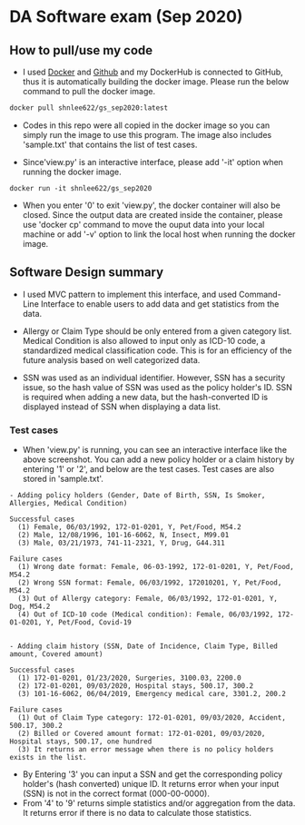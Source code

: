 # DA Software exam (Sep 2020)


## How to pull/use my code

- I used [Docker](https://hub.docker.com/repository/docker/shnlee622/gs_sep2020) and [Github](https://github.com/shnlee-ds/gs_swtest_sep2020) and my DockerHub is connected to GitHub, thus it is automatically building the docker image. Please run the below command to pull the docker image.

```bash
docker pull shnlee622/gs_sep2020:latest
```

- Codes in this repo were all copied in the docker image so you can simply run the image to use this program. The image also includes 'sample.txt' that contains the list of test cases. 


- Since'view.py' is an interactive interface, please add '-it' option when running the docker image.

```
docker run -it shnlee622/gs_sep2020
```

- When you enter '0' to exit 'view.py', the docker container will also be closed. Since the output data are created inside the container, please use 'docker cp' command to move the ouput data into your local machine or add '-v' option to link the local host when running the docker image.



## Software Design summary

- I used MVC pattern to implement this interface, and used Command-Line Interface to enable users to add data and get statistics from the data.

- Allergy or Claim Type should be only entered from a given category list. Medical Condition is also allowed to input only as ICD-10 code, a standardized medical classification code. This is for an efficiency of the future analysis based on well categorized data.

- SSN was used as an individual identifier. However, SSN has a security issue, so the hash value of SSN was used as the policy holder's ID. SSN is required when adding a new data, but the hash-converted ID is displayed instead of SSN when displaying a data list.


### Test cases

- When 'view.py' is running, you can see an interactive interface like the above screenshot. You can add a new policy holder or a claim history by entering '1' or '2', and below are the test cases. Test cases are also stored in 'sample.txt'.

```
- Adding policy holders (Gender, Date of Birth, SSN, Is Smoker, Allergies, Medical Condition)

Successful cases
  (1) Female, 06/03/1992, 172-01-0201, Y, Pet/Food, M54.2
  (2) Male, 12/08/1996, 101-16-6062, N, Insect, M99.01 
  (3) Male, 03/21/1973, 741-11-2321, Y, Drug, G44.311

Failure cases
  (1) Wrong date format: Female, 06-03-1992, 172-01-0201, Y, Pet/Food, M54.2
  (2) Wrong SSN format: Female, 06/03/1992, 172010201, Y, Pet/Food, M54.2
  (3) Out of Allergy category: Female, 06/03/1992, 172-01-0201, Y, Dog, M54.2
  (4) Out of ICD-10 code (Medical condition): Female, 06/03/1992, 172-01-0201, Y, Pet/Food, Covid-19


- Adding claim history (SSN, Date of Incidence, Claim Type, Billed amount, Covered amount)

Successful cases
  (1) 172-01-0201, 01/23/2020, Surgeries, 3100.03, 2200.0
  (2) 172-01-0201, 09/03/2020, Hospital stays, 500.17, 300.2
  (3) 101-16-6062, 06/04/2019, Emergency medical care, 3301.2, 200.2

Failure cases
  (1) Out of Claim Type category: 172-01-0201, 09/03/2020, Accident, 500.17, 300.2
  (2) Billed or Covered amount format: 172-01-0201, 09/03/2020, Hospital stays, 500.17, one hundred
  (3) It returns an error message when there is no policy holders exists in the list. 
```


- By Entering '3' you can input a SSN and get the corresponding policy holder's (hash converted) unique ID. It returns error when your input (SSN) is not in the correct format (000-00-0000).
- From '4' to '9' returns simple statistics and/or aggregation from the data. It returns error if there is no data to calculate those statistics.
